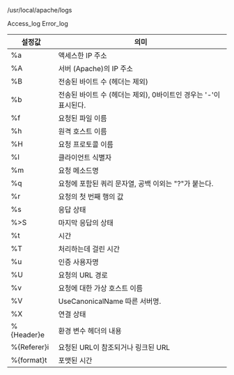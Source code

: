 /usr/local/apache/logs

Access_log
Error_log

| 설정값          	| 의미                                                             	|
|-----------------	|------------------------------------------------------------------	|
| %a              	| 액세스한 IP 주소                                                 	|
| %A              	| 서버 (Apache)의 IP 주소                                          	|
| %B              	| 전송된 바이트 수 (헤더는 제외)                                   	|
| %b              	| 전송된 바이트 수 (헤더는 제외), 0바이트인 경우는 '-'이 표시된다. 	|
| %f              	| 요청된 파일 이름                                                 	|
| %h              	| 원격 호스트 이름                                                 	|
| %H              	| 요청 프로토콜 이름                                               	|
| %l              	| 클라이언트 식별자                                                	|
| %m              	| 요청 메소드명                                                    	|
| %q              	| 요청에 포함된 쿼리 문자열, 공백 이외는 "?"가 붙는다.             	|
| %r              	| 요청의 첫 번째 행의 값                                           	|
| %s              	| 응답 상태                                                        	|
| %>S             	| 마지막 응답의 상태                                               	|
| %t              	| 시간                                                             	|
| %T              	| 처리하는데 걸린 시간                                             	|
| %u              	| 인증 사용자명                                                    	|
| %U              	| 요청의 URL 경로                                                  	|
| %v              	| 요청에 대한 가상 호스트 이름                                     	|
| %V              	| UseCanonicalName 따른 서버명.                                    	|
| %X              	| 연결 상태                                                        	|
| % {Header}e 	    | 환경 변수 헤더의 내용                                                 	
| %{Referer}i      	| 요청된 URL이 참조되거나 링크된 URL                                  |
| %{format}t        | 포맷된 시간                                                      	|